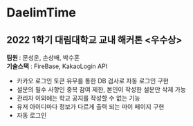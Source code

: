 # DaelimTime
## 2022 1학기 대림대학교 교내 해커톤 <우수상> <br>

<b> 팀원 </b>: 문성운, 손상배, 박수훈<br>
<b>기술스택</b> : FireBase, KakaoLogin API <br>

- 카카오 로그인 토큰 유무를 통한 DB 검사로 자동 로그인 구현
- 설문의 필수 사항인 중복 참여 제한, 본인이 작성한 설문만 삭제 가능
- 관리자 이외에는 학교 공지를 작성할 수 없는 기능
- 유저 아이디마다 정보가 다르게 출력 되는 마이 페이지 구현
- 자동 로그인
